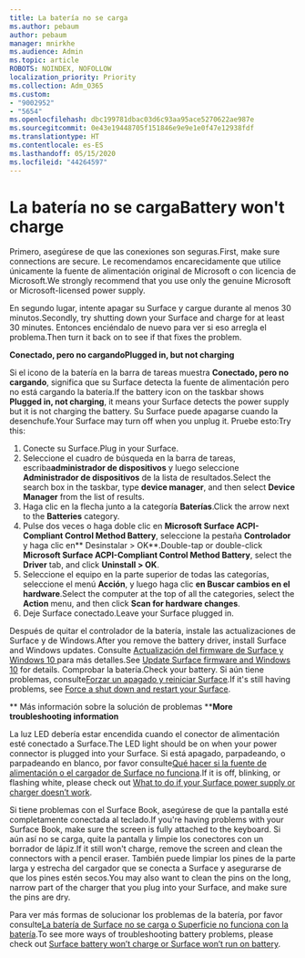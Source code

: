 ```yaml
---
title: La batería no se carga
ms.author: pebaum
author: pebaum
manager: mnirkhe
ms.audience: Admin
ms.topic: article
ROBOTS: NOINDEX, NOFOLLOW
localization_priority: Priority
ms.collection: Adm_O365
ms.custom:
- "9002952"
- "5654"
ms.openlocfilehash: dbc199781dbac03d6c93aa95ace5270622ae987e
ms.sourcegitcommit: 0e43e19448705f151846e9e9e1e0f47e12938fdf
ms.translationtype: HT
ms.contentlocale: es-ES
ms.lasthandoff: 05/15/2020
ms.locfileid: "44264597"
---
```

# <a name="battery-wont-charge"></a><span data-ttu-id="a3a94-102">La batería no se carga</span><span class="sxs-lookup"><span data-stu-id="a3a94-102">Battery won't charge</span></span>

<span data-ttu-id="a3a94-103">Primero, asegúrese de que las conexiones son seguras.</span><span class="sxs-lookup"><span data-stu-id="a3a94-103">First, make sure connections are secure.</span></span> <span data-ttu-id="a3a94-104">Le recomendamos encarecidamente que utilice únicamente la fuente de alimentación original de Microsoft o con licencia de Microsoft.</span><span class="sxs-lookup"><span data-stu-id="a3a94-104">We strongly recommend that you use only the genuine Microsoft or Microsoft-licensed power supply.</span></span>

<span data-ttu-id="a3a94-105">En segundo lugar, intente apagar su Surface y cargue durante al menos 30 minutos.</span><span class="sxs-lookup"><span data-stu-id="a3a94-105">Secondly, try shutting down your Surface and charge for at least 30 minutes.</span></span> <span data-ttu-id="a3a94-106">Entonces enciéndalo de nuevo para ver si eso arregla el problema.</span><span class="sxs-lookup"><span data-stu-id="a3a94-106">Then turn it back on to see if that fixes the problem.</span></span>

<span data-ttu-id="a3a94-107">**Conectado, pero no cargando**</span><span class="sxs-lookup"><span data-stu-id="a3a94-107">**Plugged in, but not charging**</span></span>

<span data-ttu-id="a3a94-108">Si el icono de la batería en la barra de tareas muestra **Conectado, pero no cargando**, significa que su Surface detecta la fuente de alimentación pero no está cargando la batería.</span><span class="sxs-lookup"><span data-stu-id="a3a94-108">If the battery icon on the taskbar shows **Plugged in, not charging**, it means your Surface detects the power supply but it is not charging the battery.</span></span> <span data-ttu-id="a3a94-109">Su Surface puede apagarse cuando la desenchufe.</span><span class="sxs-lookup"><span data-stu-id="a3a94-109">Your Surface may turn off when you unplug it.</span></span> <span data-ttu-id="a3a94-110">Pruebe esto:</span><span class="sxs-lookup"><span data-stu-id="a3a94-110">Try this:</span></span>

1. <span data-ttu-id="a3a94-111">Conecte su Surface.</span><span class="sxs-lookup"><span data-stu-id="a3a94-111">Plug in your Surface.</span></span>
2. <span data-ttu-id="a3a94-112">Seleccione el cuadro de búsqueda en la barra de tareas, escriba**administrador de dispositivos** y luego seleccione **Administrador de dispositivos** de la lista de resultados.</span><span class="sxs-lookup"><span data-stu-id="a3a94-112">Select the search box in the taskbar, type **device manager**, and then select **Device Manager** from the list of results.</span></span>
3. <span data-ttu-id="a3a94-113">Haga clic en la flecha junto a la categoría **Baterías**.</span><span class="sxs-lookup"><span data-stu-id="a3a94-113">Click the arrow next to the **Batteries** category.</span></span>
4. <span data-ttu-id="a3a94-114">Pulse dos veces o haga doble clic en **Microsoft Surface ACPI-Compliant Control Method Battery**, seleccione la pestaña **Controlador** y haga clic en\*\* Desinstalar > OK\*\*.</span><span class="sxs-lookup"><span data-stu-id="a3a94-114">Double-tap or double-click **Microsoft Surface ACPI-Compliant Control Method Battery**, select the **Driver** tab, and click **Uninstall > OK**.</span></span>
5. <span data-ttu-id="a3a94-115">Seleccione el equipo en la parte superior de todas las categorías, seleccione el menú **Acción**, y luego haga clic **en Buscar cambios en el hardware**.</span><span class="sxs-lookup"><span data-stu-id="a3a94-115">Select the computer at the top of all the categories, select the **Action** menu, and then click **Scan for hardware changes**.</span></span>
6. <span data-ttu-id="a3a94-116">Deje Surface conectado.</span><span class="sxs-lookup"><span data-stu-id="a3a94-116">Leave your Surface plugged in.</span></span>

<span data-ttu-id="a3a94-117">Después de quitar el controlador de la batería, instale las actualizaciones de Surface y de Windows.</span><span class="sxs-lookup"><span data-stu-id="a3a94-117">After you remove the battery driver, install Surface and Windows updates.</span></span> <span data-ttu-id="a3a94-118">Consulte [Actualización del firmware de Surface y Windows 10 ](https://support.microsoft.com/help/4023505)para más detalles.</span><span class="sxs-lookup"><span data-stu-id="a3a94-118">See [Update Surface firmware and Windows 10](https://support.microsoft.com/help/4023505) for details.</span></span> <span data-ttu-id="a3a94-119">Comprobar la batería.</span><span class="sxs-lookup"><span data-stu-id="a3a94-119">Check your battery.</span></span> <span data-ttu-id="a3a94-120">Si aún tiene problemas, consulte[Forzar un apagado y reiniciar Surface](https://support.microsoft.com/help/4036280/surface-force-a-shut-down-and-restart-your-surface).</span><span class="sxs-lookup"><span data-stu-id="a3a94-120">If it's still having problems, see [Force a shut down and restart your Surface](https://support.microsoft.com/help/4036280/surface-force-a-shut-down-and-restart-your-surface).</span></span>

<span data-ttu-id="a3a94-121">\*\* Más información sobre la solución de problemas \*\*</span><span class="sxs-lookup"><span data-stu-id="a3a94-121">**More troubleshooting information**</span></span>

<span data-ttu-id="a3a94-122">La luz LED debería estar encendida cuando el conector de alimentación esté conectado a Surface.</span><span class="sxs-lookup"><span data-stu-id="a3a94-122">The LED light should be on when your power connector is plugged into your Surface.</span></span> <span data-ttu-id="a3a94-123">Si está apagado, parpadeando, o parpadeando en blanco, por favor consulte[Qué hacer si la fuente de alimentación o el cargador de Surface no funciona](https://support.microsoft.com/help/4484763/surface-fix-issues-with-your-power-supply).</span><span class="sxs-lookup"><span data-stu-id="a3a94-123">If it is off, blinking, or flashing white, please check out [What to do if your Surface power supply or charger doesn’t work](https://support.microsoft.com/help/4484763/surface-fix-issues-with-your-power-supply).</span></span> 

<span data-ttu-id="a3a94-124">Si tiene problemas con el Surface Book, asegúrese de que la pantalla esté completamente conectada al teclado.</span><span class="sxs-lookup"><span data-stu-id="a3a94-124">If you're having problems with your Surface Book, make sure the screen is fully attached to the keyboard.</span></span> <span data-ttu-id="a3a94-125">Si aún así no se carga, quite la pantalla y limpie los conectores con un borrador de lápiz.</span><span class="sxs-lookup"><span data-stu-id="a3a94-125">If it still won't charge, remove the screen and clean the connectors with a pencil eraser.</span></span> <span data-ttu-id="a3a94-126">También puede limpiar los pines de la parte larga y estrecha del cargador que se conecta a Surface y asegurarse de que los pines estén secos.</span><span class="sxs-lookup"><span data-stu-id="a3a94-126">You may also want to clean the pins on the long, narrow part of the charger that you plug into your Surface, and make sure the pins are dry.</span></span>

<span data-ttu-id="a3a94-127">Para ver más formas de solucionar los problemas de la batería, por favor consulte[La batería de Surface no se carga o Superficie no funciona con la batería](https://support.microsoft.com/help/4023536/surface-surface-battery-wont-charge).</span><span class="sxs-lookup"><span data-stu-id="a3a94-127">To see more ways of troubleshooting battery problems, please check out [Surface battery won’t charge or Surface won’t run on battery](https://support.microsoft.com/help/4023536/surface-surface-battery-wont-charge).</span></span>
